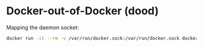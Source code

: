 # Docker-out-of-Docker (dood)

Mapping the daemon socket:

```bash
docker run -it --rm -v /var/run/docker.sock:/var/run/docker.sock docker:18.06 docker version
```